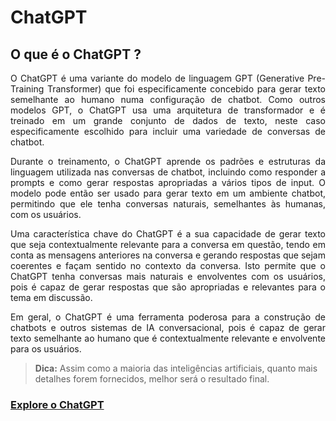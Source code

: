 # ChatGPT
## O que é o ChatGPT ?

<p align="justify">O ChatGPT é uma variante do modelo de linguagem GPT (Generative Pre-Training Transformer) que foi especificamente concebido para gerar texto semelhante ao humano numa configuração de chatbot. Como outros modelos GPT, o ChatGPT usa uma arquitetura de transformador e é treinado em um grande conjunto de dados de texto, neste caso especificamente escolhido para incluir uma variedade de conversas de chatbot.</p>

<p align="justify">Durante o treinamento, o ChatGPT aprende os padrões e estruturas da linguagem utilizada nas conversas de chatbot, incluindo como responder a prompts e como gerar respostas apropriadas a vários tipos de input. O modelo pode então ser usado para gerar texto em um ambiente chatbot, permitindo que ele tenha conversas naturais, semelhantes às humanas, com os usuários.</p>

<p align="justify">Uma característica chave do ChatGPT é a sua capacidade de gerar texto que seja contextualmente relevante para a conversa em questão, tendo em conta as mensagens anteriores na conversa e gerando respostas que sejam coerentes e façam sentido no contexto da conversa. Isto permite que o ChatGPT tenha conversas mais naturais e envolventes com os usuários, pois é capaz de gerar respostas que são apropriadas e relevantes para o tema em discussão.</p>

<p align="justify">Em geral, o ChatGPT é uma ferramenta poderosa para a construção de chatbots e outros sistemas de IA conversacional, pois é capaz de gerar texto semelhante ao humano que é contextualmente relevante e envolvente para os usuários.</p>

> **Dica:** Assim como a maioria das inteligências artificiais, quanto mais detalhes forem fornecidos, melhor será o resultado final.

### [Explore o ChatGPT](https://chat.openai.com/chat)
